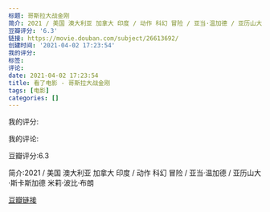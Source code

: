 ```yaml
---
标题: 哥斯拉大战金刚
简介: 2021 / 美国 澳大利亚 加拿大 印度 / 动作 科幻 冒险 / 亚当·温加德 / 亚历山大·斯卡斯加德 米莉·波比·布朗
豆瓣评分: '6.3'
链接: https://movie.douban.com/subject/26613692/
创建时间: '2021-04-02 17:23:54'
我的评分:
标签:
评论:
date: 2021-04-02 17:23:54
title: 看了电影 - 哥斯拉大战金刚
tags: [电影]
categories: []
---
```


我的评分:

我的评论:

豆瓣评分:6.3

简介:2021 / 美国 澳大利亚 加拿大 印度 / 动作 科幻 冒险 / 亚当·温加德 / 亚历山大·斯卡斯加德 米莉·波比·布朗

[豆瓣链接](https://movie.douban.com/subject/26613692/)

